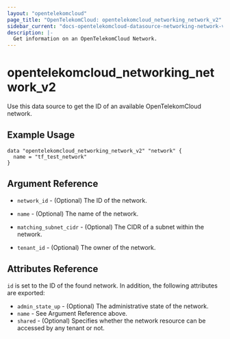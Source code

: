 ```yaml
---
layout: "opentelekomcloud"
page_title: "OpenTelekomCloud: opentelekomcloud_networking_network_v2"
sidebar_current: "docs-opentelekomcloud-datasource-networking-network-v2"
description: |-
  Get information on an OpenTelekomCloud Network.
---
```


# opentelekomcloud\_networking\_network\_v2

Use this data source to get the ID of an available OpenTelekomCloud network.

## Example Usage

```hcl
data "opentelekomcloud_networking_network_v2" "network" {
  name = "tf_test_network"
}
```

## Argument Reference

* `network_id` - (Optional) The ID of the network.

* `name` - (Optional) The name of the network.

* `matching_subnet_cidr` - (Optional) The CIDR of a subnet within the network.

* `tenant_id` - (Optional) The owner of the network.

## Attributes Reference

`id` is set to the ID of the found network. In addition, the following attributes
are exported:

* `admin_state_up` - (Optional) The administrative state of the network.
* `name` - See Argument Reference above.
* `shared` - (Optional)  Specifies whether the network resource can be accessed
    by any tenant or not.
